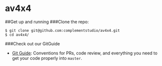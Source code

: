# av4x4

##Get up and running
###Clone the repo:
```
$ git clone git@github.com:complementstudio/av4x4.git
$ cd av4x4/
```
###Check out our GitGuide
* [Git Guide](git-guide.md): Conventions for PRs, code review, and
      everything you need to get your code properly into `master`.
